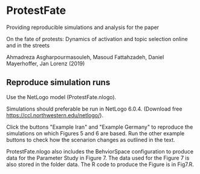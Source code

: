 # ProtestFate

Providing reproducible simulations and analysis for the paper 

On the fate of protests: Dynamics of activation and topic selection online and in the streets

Ahmadreza Asgharpourmasouleh, Masoud Fattahzadeh, Daniel Mayerhoffer, Jan Lorenz (2019)

## Reproduce simulation runs

Use the NetLogo model (ProtestFate.nlogo). 

Simulations should preferable be run in NetLogo 6.0.4. (Download free https://ccl.northwestern.edu/netlogo/).

Click the buttons "Example Iran" and "Example Germany" to reproduce the simulations on which Figures 5 and 6 are based. 
Run the other example buttons to check how the scenarion changes as outlined in the text. 

ProtestFate.nlogo also includes the BehviorSpace configuration to produce data for the Parameter Study in Figure 7. The data used for the Figure 7 is also stored in the folder data. The R code to produce the Figure is in Fig7.R.  
